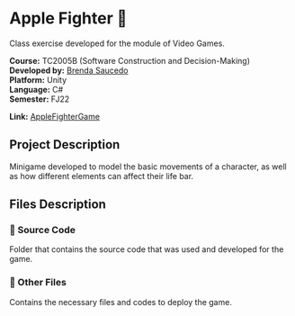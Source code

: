 # Apple Fighter 🍎

Class exercise developed for the module of Video Games.

**Course:** TC2005B (Software Construction and Decision-Making) <br>
**Developed by:** [Brenda Saucedo](https://github.com/Bren12) <br>
**Platform:** Unity <br>
**Language:** C# <br>
**Semester:** FJ22 <br>

**Link:** [AppleFighterGame](https://bren12.github.io/AppleFighter/)

## Project Description

Minigame developed to model the basic movements of a character, as well as 
how different elements can affect their life bar.

## Files Description

### 📁 Source Code

Folder that contains the source code that was used and developed for the game.

### 📁 Other Files

Contains the necessary files and codes to deploy the game.
